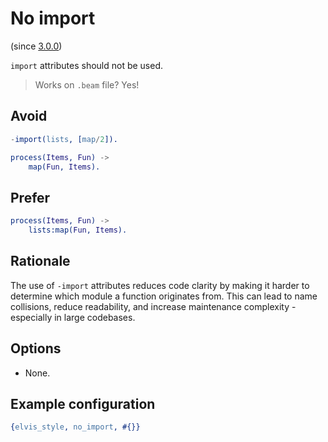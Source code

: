 # No import

(since [3.0.0](https://github.com/inaka/elvis_core/releases/tag/3.0.0))

`import` attributes should not be used.

> Works on `.beam` file? Yes!

## Avoid

```erlang
-import(lists, [map/2]).

process(Items, Fun) ->
    map(Fun, Items).
```

## Prefer

```erlang
process(Items, Fun) ->
    lists:map(Fun, Items).
```

## Rationale

The use of `-import` attributes reduces code clarity by making it harder to determine
which module a function originates from. This can lead to name collisions, reduce readability,
and increase maintenance complexity - especially in large codebases.

## Options

- None.

## Example configuration

```erlang
{elvis_style, no_import, #{}}
```

